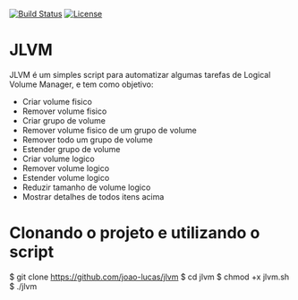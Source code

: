 
[![Build Status](https://travis-ci.org/mschwager/gitem.svg?branch=master)](https://travis-ci.org/mschwager/gitem)
[![License](https://img.shields.io/packagist/l/doctrine/orm.svg)](https://img.shields.io/packagist/l/doctrine/orm.svg) 

# JLVM

JLVM é um simples script para automatizar algumas tarefas de Logical Volume Manager, e tem como objetivo:

* Criar volume fisico
* Remover volume fisico
* Criar grupo de volume
* Remover volume fisico de um grupo de volume
* Remover todo um grupo de volume
* Estender grupo de volume
* Criar volume logico
* Remover volume logico
* Estender volume logico
* Reduzir tamanho de volume logico
* Mostrar detalhes de todos itens acima


# Clonando o projeto e utilizando o script
$ git clone https://github.com/joao-lucas/jlvm
$ cd jlvm
$ chmod +x jlvm.sh
$ ./jlvm

